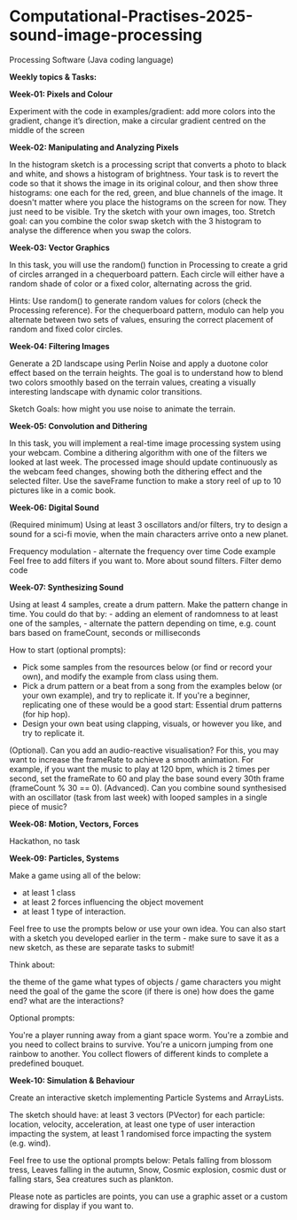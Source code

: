 # Computational-Practises-2025-sound-image-processing
Processing Software (Java coding language) 

**Weekly topics & Tasks:**

**Week-01: Pixels and Colour**

Experiment with the code in examples/gradient: add more colors into the gradient, change it’s direction, make a circular gradient centred on the middle of the screen

**Week-02: Manipulating and Analyzing Pixels**

In the histogram sketch is a processing script that converts a photo to black and white, and shows a histogram of brightness. Your task is to revert the code so that it shows the image in its original colour, and then show three histograms: one each for the red, green, and blue channels of the image.
It doesn't matter where you place the histograms on the screen for now. They just need to be visible. Try the sketch with your own images, too.
Stretch goal: can you combine the color swap sketch with the 3 histogram to analyse the difference when you swap the colors.

**Week-03: Vector Graphics**

In this task, you will use the random() function in Processing to create a grid of circles arranged in a chequerboard pattern. Each circle will either have a random shade of color or a fixed color, alternating across the grid.

Hints: Use random() to generate random values for colors (check the Processing reference). For the chequerboard pattern, modulo can help you alternate between two sets of values, ensuring the correct placement of random and fixed color circles.

**Week-04: Filtering Images**

Generate a 2D landscape using Perlin Noise and apply a duotone color effect based on the terrain heights. The goal is to understand how to blend two colors smoothly based on the terrain values, creating a visually interesting landscape with dynamic color transitions.

Sketch Goals: how might you use noise to animate the terrain.

**Week-05: Convolution and Dithering**

In this task, you will implement a real-time image processing system using your webcam. Combine a dithering algorithm with one of the filters we looked at last week. The processed image should update continuously as the webcam feed changes, showing both the dithering effect and the selected filter. Use the saveFrame function to make a story reel of up to 10 pictures like in a comic book.

**Week-06: Digital Sound**

(Required minimum) Using at least 3 oscillators and/or filters, try to design a sound for a sci-fi movie, when the main characters arrive onto a new planet.

Frequency modulation - alternate the frequency over time
Code example
Feel free to add filters if you want to.
More about sound filters.
Filter demo code

**Week-07: Synthesizing Sound**

Using at least 4 samples, create a drum pattern. Make the pattern change in time. You could do that by:
    - adding an element of randomness to at least one of the samples,
    - alternate the pattern depending on time, e.g. count bars based on frameCount, seconds or milliseconds

How to start (optional prompts):

- Pick some samples from the resources below (or find or record your own), and modify the example from class using them.
- Pick a drum pattern or a beat from a song from the examples below (or your own example), and try to replicate it. If you're a beginner, replicating one of these would be a good start: Essential drum patterns (for hip hop).
- Design your own beat using clapping, visuals, or however you like, and try to replicate it.

(Optional). Can you add an audio-reactive visualisation? For this, you may want to increase the frameRate to achieve a smooth animation. For example, if you want the music to play at 120 bpm, which is 2 times per second, set the frameRate to 60 and play the base sound every 30th frame (frameCount % 30 == 0).
(Advanced). Can you combine sound synthesised with an oscillator (task from last week) with looped samples in a single piece of music?

**Week-08: Motion, Vectors, Forces**

Hackathon, no task 

**Week-09: Particles, Systems**

Make a game using all of the below:
- at least 1 class
- at least 2 forces influencing the object movement
- at least 1 type of interaction.

Feel free to use the prompts below or use your own idea. You can also start with a sketch you developed earlier in the term - make sure to save it as a new sketch, as these are separate tasks to submit!

Think about:

the theme of the game
what types of objects / game characters you might need
the goal of the game
the score (if there is one)
how does the game end?
what are the interactions?

Optional prompts:

You're a player running away from a giant space worm.
You're a zombie and you need to collect brains to survive.
You're a unicorn jumping from one rainbow to another.
You collect flowers of different kinds to complete a predefined bouquet.

**Week-10: Simulation & Behaviour**

Create an interactive sketch implementing Particle Systems and ArrayLists.

The sketch should have:
at least 3 vectors (PVector) for each particle: location, velocity, acceleration,
at least one type of user interaction impacting the system,
at least 1 randomised force impacting the system (e.g. wind).

Feel free to use the optional prompts below:
Petals falling from blossom tress,
Leaves falling in the autumn,
Snow,
Cosmic explosion, cosmic dust or falling stars,
Sea creatures such as plankton.

Please note as particles are points, you can use a graphic asset or a custom drawing for display if you want to.






